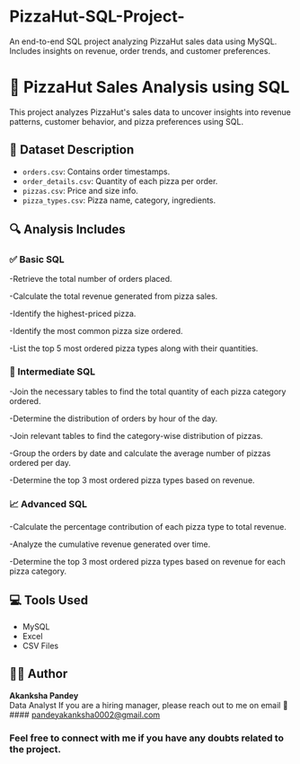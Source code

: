 # PizzaHut-SQL-Project-
An end-to-end SQL project analyzing PizzaHut sales data using MySQL. Includes insights on revenue, order trends, and customer preferences.

# 🍕 PizzaHut Sales Analysis using SQL

This project analyzes PizzaHut's sales data to uncover insights into revenue patterns, customer behavior, and pizza preferences using SQL.

## 📁 Dataset Description

- `orders.csv`: Contains order timestamps.
- `order_details.csv`: Quantity of each pizza per order.
- `pizzas.csv`: Price and size info.
- `pizza_types.csv`: Pizza name, category, ingredients.

## 🔍 Analysis Includes

### ✅ Basic SQL
-Retrieve the total number of orders placed.

-Calculate the total revenue generated from pizza sales.

-Identify the highest-priced pizza.

-Identify the most common pizza size ordered.

-List the top 5 most ordered pizza types along with their quantities.


### 🔄 Intermediate SQL
-Join the necessary tables to find the total quantity of each pizza category ordered.

-Determine the distribution of orders by hour of the day. 

-Join relevant tables to find the category-wise distribution of pizzas.

-Group the orders by date and calculate the average number of pizzas ordered per day.

-Determine the top 3 most ordered pizza types based on revenue.

### 📈 Advanced SQL
-Calculate the percentage contribution of each pizza type to total revenue.

-Analyze the cumulative revenue generated over time.

-Determine the top 3 most ordered pizza types based on revenue for each pizza category.

## 💻 Tools Used
- MySQL
- Excel
- CSV Files

## 🧑‍💻 Author
**Akanksha Pandey**  
  Data Analyst 
If you are a hiring manager, please reach out to me on email
📧#### pandeyakanksha0002@gmail.com  
### Feel free to connect with me if you have any doubts related to the project.


